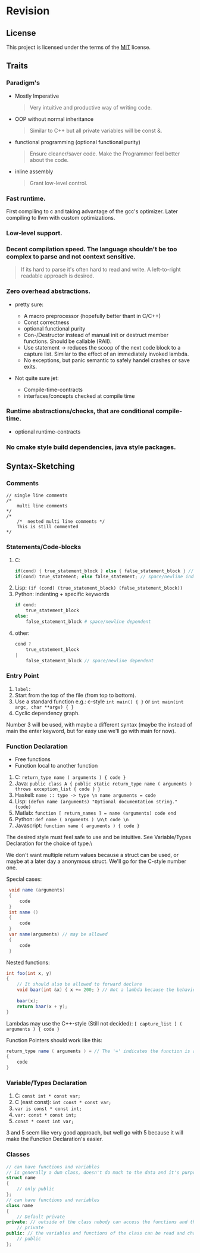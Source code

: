 # Revision
## License
This project is licensed under the terms of the [MIT](LICENSE.md) license.



## Traits
### Paradigm's
* Mostly Imperative
    >Very intuitive and productive way of writing code.
* OOP without normal inheritance
    >Similar to C++ but all private variables will be const &.
* functional programming (optional functional purity)
    >Ensure cleaner/saver code. Make the Programmer feel better about the code.
* inline assembly
    >Grant low-level control.


### Fast runtime.
First compiling to c and taking advantage of the gcc's optimizer.
Later compiling to llvm with custom optimizations.


### Low-level support.


### Decent compilation speed. The language shouldn't be too complex to parse and not context sensitive.
>If its hard to parse it's often hard to read and write. A left-to-right readable approach is desired.


### Zero overhead abstractions.
* pretty sure:
    * A macro preprocessor (hopefully better thant in C/C++)
    * Const correctness
    * optional functional purity
    * Con-/Destructor instead of manual init or destruct member functions. Should be callable (RAII).
    * Use statement -> reduces the scoop of the next code block to a capture list. Similar to the effect of an immediately invoked lambda.
    * No exceptions, but panic semantic to safely handel crashes or save exits.

* Not quite sure jet:
    * Compile-time-contracts
    * interfaces/concepts checked at compile time

### Runtime abstractions/checks, that are conditional compile-time.
* optional runtime-contracts


### No cmake style build dependencies, java style packages.



## Syntax-Sketching
### Comments
```
// single line comments
/* 
    multi line comments
*/
/*
    /*  nested multi line comments */
    This is still commented
*/
```


### Statements/Code-blocks
1. C: 
    ```c
    if(cond) { true_statement_block } else { false_statement_block } // space/newline independent
    if(cond) true_statement; else false_statement; // space/newline independent
    ```
2. Lisp: ```(if (cond) (true_statement_block) (false_statement_block))```
3. Python: indenting + specific keywords 
    ```python
    if cond:
        true_statement_block
    else:
        false_statement_block # space/newline dependent
    ```
4. other:
    ```cpp
    cond ?
        true_statement_block
    |
        false_statement_block // space/newline dependent
    ```


### Entry Point
1. ```label:```
2. Start from the top of the file (from top to bottom).
3. Use a standard function e.g.: c-style ```int main() { }``` or ```int main(int argc, char **argv) { }``` 
4. Cyclic dependency graph.

Number 3 will be used, with maybe a different syntax (maybe the instead of main the enter keyword, but for easy use we'll go with main for now).


### Function Declaration
* Free functions
* Function local to another function

1. C: ```return_type name ( arguments ) { code }```
2. Java: ```public class A { public static return_type name ( arguments ) throws exception_list { code } }```
3. Haskell: ```name :: type -> type \n name arguments = code```
4. Lisp: ```(defun name (arguments) "Optional documentation string." (code)```
5. Matlab: ```function [ return_names ] = name (arguments) code end```
6. Python: ```def name ( arguments ) \n\t code \n```
7. Javascript: ```function name ( arguments ) { code }```

The desired style must feel safe to use and be intuitive.
See Variable/Types Declaration for the choice of type.\

We don't want multiple return values because a struct can be used, or maybe at a later day a anonymous struct. We'll go for the C-style number one.

Special cases:
```csharp
 void name (arguments)
 {
     code
 }
 int name ()
 {
     code
 }
 var name(arguments) // may be allowed
 {
     code
 }
```

Nested functions:
```csharp
int foo(int x, y)
{
    // It should also be allowed to forward declare
    void baar(int &x) { x += 200; } // Not a lambda because the behavior cant be changed
   
    baar(x);
    return baar(x + y);
}
```

Lambdas may use the C++-style (Still not decided):
```[ capture_list ] ( arguments ) { code }```

Function Pointers should work like this:
```csharp
return_type name ( arguments ) = // The '=' indicates the function is a variable (Function Pointers)
{
    code
}
```


### Variable/Types Declaration
1. C: ```const int * const var;```
2. C (east const): ```int const * const var;```
3. ```var is const * const int;```
4. ```var: const * const int;```
5. ```const * const int var;```

3 and 5 seem like very good approach, but well go with 5 because it will make the Function Declaration's easier.


### Classes
```cpp
// can have functions and variables
// is generally a dum class, doesn't do much to the data and it's purpose is to hold data
struct name
{
    // only public
};
// can have functions and variables
class name
{    
    // Default private
private: // outside of the class nobody can access the functions and the variables can't be changed but read in an constant context
    // private
public: // the variables and functions of the class can be read and changed from outside the class
    // public
};
```